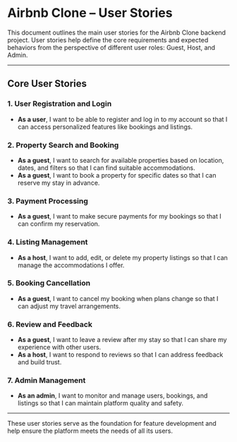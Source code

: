 # Airbnb Clone – User Stories

This document outlines the main user stories for the Airbnb Clone backend project. User stories help define the core requirements and expected behaviors from the perspective of different user roles: Guest, Host, and Admin.

---

## Core User Stories

### 1. User Registration and Login

- **As a user**, I want to be able to register and log in to my account so that I can access personalized features like bookings and listings.

### 2. Property Search and Booking

- **As a guest**, I want to search for available properties based on location, dates, and filters so that I can find suitable accommodations.
- **As a guest**, I want to book a property for specific dates so that I can reserve my stay in advance.

### 3. Payment Processing

- **As a guest**, I want to make secure payments for my bookings so that I can confirm my reservation.

### 4. Listing Management

- **As a host**, I want to add, edit, or delete my property listings so that I can manage the accommodations I offer.

### 5. Booking Cancellation

- **As a guest**, I want to cancel my booking when plans change so that I can adjust my travel arrangements.

### 6. Review and Feedback

- **As a guest**, I want to leave a review after my stay so that I can share my experience with other users.
- **As a host**, I want to respond to reviews so that I can address feedback and build trust.

### 7. Admin Management

- **As an admin**, I want to monitor and manage users, bookings, and listings so that I can maintain platform quality and safety.

---

These user stories serve as the foundation for feature development and help ensure the platform meets the needs of all its users.
